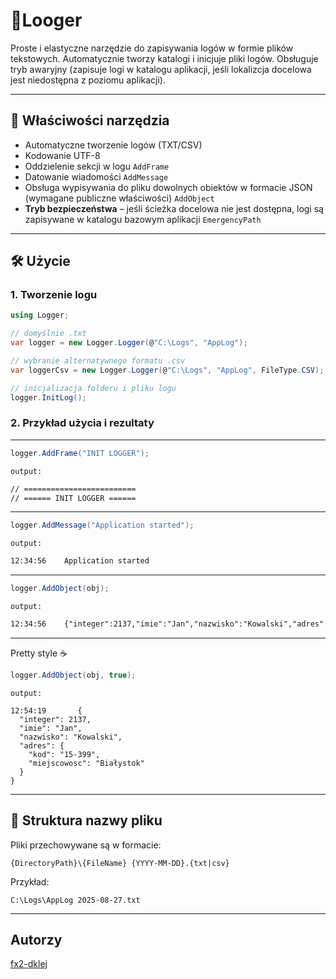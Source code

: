 ﻿# 📝Looger 

Proste i elastyczne narzędzie do zapisywania logów w formie plików tekstowych.
Automatycznie tworzy katalogi i inicjuje pliki logów. Obsługuje tryb awaryjny (zapisuje logi w katalogu aplikacji, jeśli lokalizcja docelowa jest niedostępna z poziomu aplikacji). 

---

## 📌 Właściwości narzędzia
- Automatyczne tworzenie logów (TXT/CSV) 
- Kodowanie UTF-8 
- Oddzielenie sekcji w logu `AddFrame`  
- Datowanie wiadomości `AddMessage`  
- Obsługa wypisywania do pliku dowolnych obiektów w formacie JSON (wymagane publiczne właściwości) `AddObject`  
- <b>Tryb bezpieczeństwa</b> – jeśli ścieżka docelowa nie jest dostępna, logi są zapisywane w katalogu bazowym aplikacji `EmergencyPath`

---

## 🛠️ Użycie

### 1. Tworzenie logu
```csharp
using Logger;

// domyślnie .txt
var logger = new Logger.Logger(@"C:\Logs", "AppLog");

// wybranie alternatywnego formatu .csv
var loggerCsv = new Logger.Logger(@"C:\Logs", "AppLog", FileType.CSV);

// inicjalizacja folderu i pliku logu
logger.InitLog();
```    

### 2. Przykład użycia i rezultaty

---

```csharp
logger.AddFrame("INIT LOGGER"); 
```

`output:`

```txt
// =========================
// ====== INIT LOGGER ======
```

---

```csharp
logger.AddMessage("Application started");
```

`output:`

```txt
12:34:56    Application started
```

---

```csharp
logger.AddObject(obj);
```

`output:`

```txt
12:34:56    {"integer":2137,"imie":"Jan","nazwisko":"Kowalski","adres":{"kod":"15-399","miejscowosc":"Białystok"}}
```

---

Pretty style ☕
```csharp
logger.AddObject(obj, true);
```

`output:`

```
12:54:19       {
  "integer": 2137,
  "imie": "Jan",
  "nazwisko": "Kowalski",
  "adres": {
    "kod": "15-399",
    "miejscowosc": "Białystok"
  }
}
```

---

## 📂 Struktura nazwy pliku

Pliki przechowywane są w formacie:

`{DirectoryPath}\{FileName} {YYYY-MM-DD}.{txt|csv}`

Przykład:

`C:\Logs\AppLog 2025-08-27.txt`

---


## Autorzy

[fx2-dklej](https://github.com/fx2-dklej)
